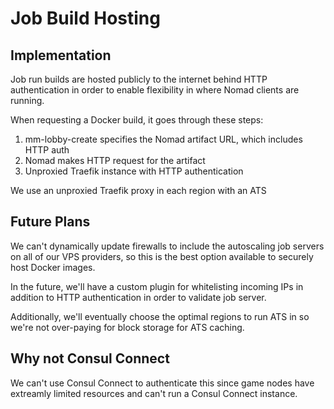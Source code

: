 # Job Build Hosting

## Implementation

Job run builds are hosted publicly to the internet behind HTTP authentication in
order to enable flexibility in where Nomad clients are running.

When requesting a Docker build, it goes through these steps:

1. mm-lobby-create specifies the Nomad artifact URL, which includes HTTP auth
1. Nomad makes HTTP request for the artifact
1. Unproxied Traefik instance with HTTP authentication

We use an unproxied Traefik proxy in each region with an ATS

## Future Plans

We can't dynamically update firewalls to include the autoscaling job servers on
all of our VPS providers, so this is the best option available to securely host
Docker images.

In the future, we'll have a custom plugin for whitelisting incoming IPs in
addition to HTTP authentication in order to validate job server.

Additionally, we'll eventually choose the optimal regions to run ATS in so we're
not over-paying for block storage for ATS caching.

## Why not Consul Connect

We can't use Consul Connect to authenticate this since game nodes have extreamly
limited resources and can't run a Consul Connect instance.
